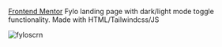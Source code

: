 <a href="https://www.frontendmentor.io/challenges/fylo-dark-theme-landing-page-5ca5f2d21e82137ec91a50fd">Frontend Mentor</a> Fylo landing page with dark/light mode toggle functionality. Made with HTML/Tailwindcss/JS

![fyloscrn](https://user-images.githubusercontent.com/93702054/174070306-45a434a3-59df-4f05-aad7-b28a556c82b3.png)
